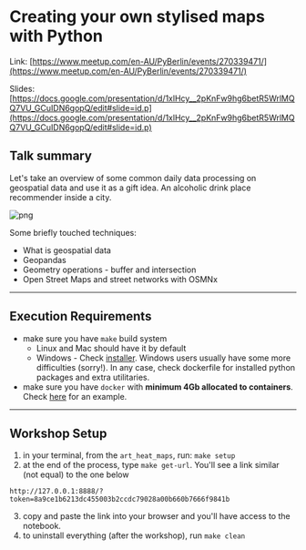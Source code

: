 # Creating your own stylised maps with Python

Link: [https://www.meetup.com/en-AU/PyBerlin/events/270339471/](https://www.meetup.com/en-AU/PyBerlin/events/270339471/)  

Slides: [https://docs.google.com/presentation/d/1xlHcy__2pKnFw9hg6betR5WrlMQQ7VU_GCuIDN6gopQ/edit#slide=id.p](https://docs.google.com/presentation/d/1xlHcy__2pKnFw9hg6betR5WrlMQQ7VU_GCuIDN6gopQ/edit#slide=id.p)  

## Talk summary
Let's take an overview of some common daily data processing on geospatial data and
use it as a gift idea. An alcoholic drink place recommender inside a city.

![png](PyBerlin_20_05_2020/Berlin.png)  

Some briefly touched techniques:

- What is geospatial data
- Geopandas
- Geometry operations - buffer and intersection
- Open Street Maps and street networks with OSMNx

---
## Execution Requirements
- make sure you have `make` build system  
  - Linux and Mac should have it by default  
  - Windows - Check [installer](http://gnuwin32.sourceforge.net/packages/make.htm). Windows users usually have some more difficulties (sorry!). In any case, check dockerfile for installed python packages and extra utilitaries.  
- make sure you have `docker` with **minimum 4Gb allocated to containers**. Check [here](https://stackoverflow.com/questions/44533319/how-to-assign-more-memory-to-docker-container) for an example.  
---  

## Workshop Setup

1. in your terminal, from the `art_heat_maps`, run: `make setup`
2. at the end of the process, type `make get-url`. You'll see a link similar (not equal) to the one below

`http://127.0.0.1:8888/?token=8a9ce1b6213dc455003b2ccdc79028a00b660b7666f9841b`  

3. copy and paste the link into your browser and you'll have access to the notebook.
4. to uninstall everything (after the workshop), run `make clean`
